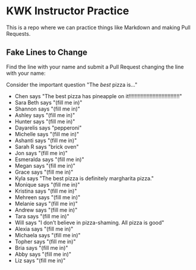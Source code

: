 # KWK Instructor Practice

This is a repo where we can practice things like Markdown and making Pull Requests.

## Fake Lines to Change

Find the line with your name and submit a Pull Request changing the line with your name:

Consider the important question "The *best* pizza is..."

* Chen says "The best pizza has pineapple on it!!!!!!!!!!!!!!!!!!!!!!!!!!!!!!!!!!"
* Sara Beth says "(fill me in)"
* Shannon says "(fill me in)"
* Ashley says "(fill me in)"
* Hunter says "(fill me in)"
* Dayarelis says "pepperoni"
* Michelle says "(fill me in)"
* Ashanti says "(fill me in)"
* Sarah R says "brick oven"
* Jon says "(fill me in)"
* Esmeralda says "(fill me in)"
* Megan says "(fill me in)"
* Grace says "(fill me in)"
* Kyla says "The best pizza is definitely margharita pizza."
* Monique says "(fill me in)"
* Kristina says "(fill me in)"
* Mehreen says "(fill me in)"
* Melanie says "(fill me in)"
* Andrew says "(fill me in)"
* Tara says "(fill me in)"
* Will says "I don't believe in pizza-shaming. All pizza is good"
* Alexia says "(fill me in)"
* Michaela says "(fill me in)"
* Topher says "(fill me in)"
* Bria says "(fill me in)"
* Abby says "(fill me in)"
* Liz says "(fill me in)"
